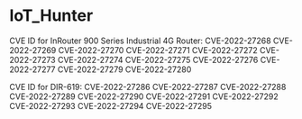 # IoT_Hunter


CVE ID for InRouter 900 Series Industrial 4G Router:
CVE-2022-27268
CVE-2022-27269
CVE-2022-27270
CVE-2022-27271
CVE-2022-27272
CVE-2022-27273
CVE-2022-27274
CVE-2022-27275
CVE-2022-27276
CVE-2022-27277
CVE-2022-27279
CVE-2022-27280

CVE ID for DIR-619:
CVE-2022-27286
CVE-2022-27287
CVE-2022-27288
CVE-2022-27289
CVE-2022-27290
CVE-2022-27291
CVE-2022-27292
CVE-2022-27293
CVE-2022-27294
CVE-2022-27295
